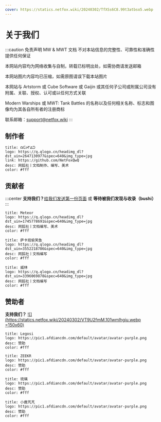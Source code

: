 ```yaml
---
cover: https://statics.netfox.wiki/20240302/TfXSs6C8.99t3atbso5.webp
---
```


# 关于我们

:::caution 免责声明
MW & MWT 文档 不对本站信息的完整性、可靠性和准确性提供任何保证

本网站内容均为网络收集与自制，转载已标明出处，如需协商请发送邮箱

本网站图片内容均已压缩，如需原图请误下载本站图片

本网站与 Artstorm 或 Cube Software 或 Gaijin 或其任何子公司或附属公司没有附属、关联、授权、认可或以任何方式关联

Modern Warships 或 MWT: Tank Battles 的名称以及任何相关名称、标志和图像均为其各自所有者的注册商标

联系邮箱：<support@netfox.wiki>
:::

## 制作者

```component VPCard
title: ᕡᕮᔨᖼᐃᘥ
logo: https://q.qlogo.cn/headimg_dl?dst_uin=2647130977&spec=640&img_type=jpg
link: https://github.com/NetFoxQwQ
desc: 网狐社丨文档制作、编写、美术
color: #fff
```

## 贡献者

:::center
**支持我们？**[给我们发送第一份页面](markdown/index.md) 或 **等待被我们发现与收录（bushi）**
:::

```component VPCard
title: Meteor
logo: https://q.qlogo.cn/headimg_dl?dst_uin=1745778691&spec=640&img_type=jpg
desc: 网狐社丨文档编写、美术
color: #fff
```

```component VPCard
title: 萨卡班偷笑鱼
logo: https://q.qlogo.cn/headimg_dl?dst_uin=3552218786&spec=640&img_type=jpg
desc: 网狐社丨文档编写
color: #fff
```

```component VPCard
title: 威林
logo: https://q.qlogo.cn/headimg_dl?dst_uin=3396069878&spec=640&img_type=jpg
desc: 网狐社丨文档编写
color: #fff
```

## 赞助者

**支持我们？**
[![](https://statics.netfox.wiki/20240302/VT9U2fmM.101wmlhgiu.webp =150x60)](https://afdian.net/order/create?plan_id=2bf62f5ebc1811ed9c3f5254001e7c00&product_type=0&month=1)

```component VPCard
title: Legosi
logo: https://pic1.afdiancdn.com/default/avatar/avatar-purple.png
desc: 赞助
color: #fff
```

```component VPCard
title: ZEEKR
logo: https://pic1.afdiancdn.com/default/avatar/avatar-purple.png
desc: 赞助
color: #fff
```

```component VPCard
title: 琉璃
logo: https://pic1.afdiancdn.com/default/avatar/avatar-purple.png
desc: 赞助
color: #fff
```

```component VPCard
title: 小鹿芃芃
logo: https://pic1.afdiancdn.com/default/avatar/avatar-purple.png
desc: 赞助
color: #fff
```
